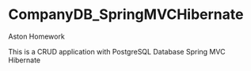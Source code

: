 # CompanyDB_SpringMVCHibernate
Aston Homework

This is a CRUD application with 
PostgreSQL Database
Spring MVC
Hibernate 

